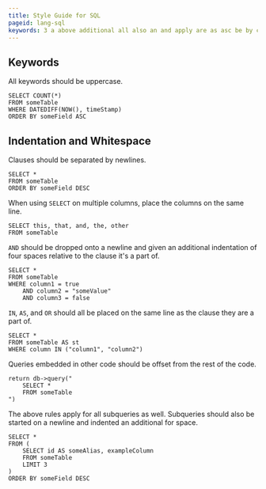 ```yaml
---
title: Style Guide for SQL
pageid: lang-sql
keywords: 3 a above additional all also an and apply are as asc be by clause clauses code column column1 column2 column3 columns count datediff db desc dropped embedded examplecolumn false for four from given id in indentation indented it's keywords limit line multiple newline newlines now of offset on onto or order other part place placed queries query relative rest return rules same select separated should somealias somefield sometable somevalue space spaces st started subqueries that the they this timestamp to true uppercase using well when where whitespace
---
```



Keywords
--------

All keywords should be uppercase.

    SELECT COUNT(*)
    FROM someTable
    WHERE DATEDIFF(NOW(), timeStamp)
    ORDER BY someField ASC


Indentation and Whitespace
--------------------------

Clauses should be separated by newlines.

    SELECT *
    FROM someTable
    ORDER BY someField DESC

When using `SELECT` on multiple columns, place the columns on the same line.

    SELECT this, that, and, the, other
    FROM someTable

`AND` should be dropped onto a newline and given an additional indentation of four spaces relative to the clause it's a part of.

    SELECT *
    FROM someTable
    WHERE column1 = true
        AND column2 = "someValue"
        AND column3 = false

`IN`, `AS`, and `OR` should all be placed on the same line as the clause they are a part of.

    SELECT *
    FROM someTable AS st
    WHERE column IN ("column1", "column2")

Queries embedded in other code should be offset from the rest of the code.

    return db->query("
        SELECT *
        FROM someTable
    ")

The above rules apply for all subqueries as well. Subqueries should also be started on a newline and indented an additional for space.

    SELECT *
    FROM (
        SELECT id AS someAlias, exampleColumn
        FROM someTable
        LIMIT 3
    )
    ORDER BY someField DESC
